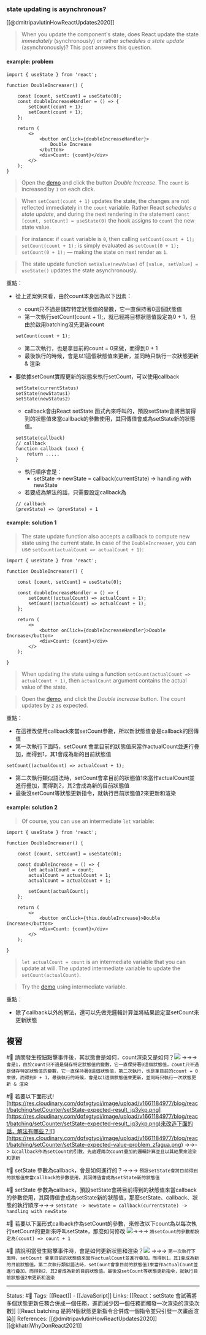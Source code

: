 ### state updating is asynchronous?
[[@dmitripavlutinHowReactUpdates2020]] 
> When you update the component's state, does React update the state _immediately_ (synchronously) or rather _schedules a state update_ (asynchronously)? This post answers this question.


#### example: problem
```
import { useState } from 'react';

function DoubleIncreaser() {

	const [count, setCount] = useState(0);
	const doubleIncreaseHandler = () => {
		setCount(count + 1);
		setCount(count + 1);
	};

	return (
		<>
			<button onClick={doubleIncreaseHandler}>
				Double Increase
			</button>
			<div>Count: {count}</div>
		</>
	);
}
```

> Open the [demo](https://codesandbox.io/s/usestate-broken-ytmxk?file=/src/index.js) and click the button _Double Increase_. The `count` is increased by `1` on each click.

> When `setCount(count + 1)` updates the state, the changes are not reflected immediately in the `count` variable. Rather React _schedules a state update_, and during the next rendering in the statement `const [count, setCount] = useState(0)` the hook assigns to `count` the new state value.

> For instance: if `count` variable is `0`, then calling `setCount(count + 1); setCount(count + 1);` is simply evaluated as `setCount(0 + 1); setCount(0 + 1);` — making the state on next render as `1`.

> The state update function `setValue(newValue)` of `[value, setValue] = useState()` updates the state asynchronously.

重點：
- 從上述案例來看，由於count本身因為以下因素：
	- count只不過是儲存特定狀態值的變數，它一直保持著0這個狀態值
	- 第一次執行setCount(count + 1);，就已經將目標狀態值設定為0 + 1，但由於啟用batching沒先更新count
	```
	setCount(count + 1);
	```
	- 第二次執行，也是拿目前的count = 0來做，而得到0 + 1
	- 最後執行的時候，會是以1這個狀態值來更新，並同時只執行一次狀態更新 & 渲染

- 要依據setCount實際更新的狀態來執行setCount，可以使用callback
	```
	setState(currentStatus)
	setState(newStatus1)
	setState(newStatus2)
	```

	- callback會由React setState 函式內來呼叫的，預設setState會將目前得到的狀態值來當callback的參數使用，其回傳值會成為setState新的狀態值。
	```
	setState(callback)	
	// callback
	function callback (xxx) { 
		return .....
	}
	```
	- 執行順序會是：
		- setState -> newState = callback(currentState) -> handling with newState
	- 若要成為解法的話，只需要設定callback為
	```
	// callback
	(prevState) => (prevState) + 1
	```
#### example: solution 1

> The state update function also accepts a callback to compute new state using the current state. In case of the `DoubleIncreaser`, you can use `setCount(actualCount => actualCount + 1)`:


```
import { useState } from 'react';

function DoubleIncreaser() {

	const [count, setCount] = useState(0);
	
	const doubleIncreaseHandler = () => {
		setCount((actualCount) => actualCount + 1);
		setCount((actualCount) => actualCount + 1);
	};

	return (
		<>
			<button onClick={doubleIncreaseHandler}>Double Increase</button>
			<div>Count: {count}</div>
		</>
	);

}
```

> When updating the state using a function `setCount(actualCount => actualCount + 1)`, then `actualCount` argument contains the actual value of the state.


> Open the [demo](https://codesandbox.io/s/usestate-fixed-callback-e4pp3?file=/src/index.js), and click the _Double Increase_ button. The count updates by `2` as expected.

重點：
- 在這裡改使用callback來當setCount參數，所以新狀態值會是callback的回傳值
- 第一次執行下面時，setCount 會拿目前的狀態值來當作actualCount並進行疊加，而得到1，其1會成為新的目前狀態值
```
setCount((actualCount) => actualCount + 1);
```
- 第二次執行類似語法時，setCount會拿目前的狀態值1來當作actualCount並進行疊加，而得到2，其2會成為新的目前狀態值
- 最後沒setCount等狀態更新指令，就執行目前狀態值2來更新和渲染

#### example: solution 2
> Of course, you can use an intermediate `let` variable:

```
import { useState } from 'react';

function DoubleIncreaser() {

	const [count, setCount] = useState(0);

	const doubleIncrease = () => {
		let actualCount = count;
		actualCount = actualCount + 1;
		actualCount = actualCount + 1;
		
		setCount(actualCount);
	};

	return (
		<>
			<button onClick={this.doubleIncrease}>Double Increase</button>
			<div>Count: {count}</div>
		</>
	);

}
```

> `let actualCount = count` is an intermediate variable that you can update at will. The updated intermediate variable to update the `setCount(actualCount)`.

>  Try the [demo](https://codesandbox.io/s/usestate-fixed-interm-variable-xo3n7?file=/src/index.js) using intermediate variable.


重點：
- 除了callback以外的解法，還可以先做完邏輯計算並將結果設定至setCount來更新狀態

## 複習
#🧠 請問發生按鈕點擊事件後，其狀態會是如何，count渲染又是如何？![](https://res.cloudinary.com/dqfxgtyoi/image/upload/v1661184977/blog/react/batching/setCounter/setState-expected-value-problem_zfagua.png) ->->-> `會是1，由於count只不過是儲存特定狀態值的變數，它一直保持著0這個狀態值，count只不過是儲存特定狀態值的變數，它一直保持著0這個狀態值，第二次執行，也是拿目前的count = 0來做，而得到0 + 1，最後執行的時候，會是以1這個狀態值來更新，並同時只執行一次狀態更新 & 渲染`
<!--SR:!2022-09-05,10,250-->


#🧠 若要以下面形式![https://res.cloudinary.com/dqfxgtyoi/image/upload/v1661184977/blog/react/batching/setCounter/setState-expected-result_jq3ykp.png](https://res.cloudinary.com/dqfxgtyoi/image/upload/v1661184977/blog/react/batching/setCounter/setState-expected-result_jq3ykp.png)來改造下面的話，解法有哪些？![](https://res.cloudinary.com/dqfxgtyoi/image/upload/v1661184977/blog/react/batching/setCounter/setState-expected-value-problem_zfagua.png) ->->-> `以callback作為setCount的引數、先處理兩次count疊加的邏輯計算並且以其結果來渲染和更新`
<!--SR:!2022-09-05,10,250-->

#🧠 setState 參數為callback，會是如何進行的？->->-> `預設setState會將目前得到的狀態值來當callback的參數使用，其回傳值會成為setState新的狀態值`
<!--SR:!2022-10-03,28,250-->

#🧠 setState 參數為callback，預設setState會將目前得到的狀態值來當callback的參數使用，其回傳值會成為setState新的狀態值，那麼setState、callback、狀態的執行順序->->-> `setState -> newState = callback(currentState) -> handling with newState`
<!--SR:!2022-09-05,10,250-->

#🧠 若要以下面形式callback作為setCount的參數，來修改以下count為以每次執行setCount的更新來呼叫setState，那麼如何修改 ![](https://res.cloudinary.com/dqfxgtyoi/image/upload/v1661184977/blog/react/batching/setCounter/setState-expected-value-problem_zfagua.png)->->-> `將setCount的參數都設定為(count) => count + 1`
<!--SR:!2022-09-05,10,250-->


#🧠 請說明當發生點擊事件時，會是如何更新狀態和渲染？![](https://res.cloudinary.com/dqfxgtyoi/image/upload/v1661184977/blog/react/batching/setCounter/setState-expected-value-solution_mbe5uf.png) ->->-> `第一次執行下面時，setCount 會拿目前的狀態值來當作actualCount並進行疊加，而得到1，其1會成為新的目前狀態值。第二次執行類似語法時，setCount會拿目前的狀態值1來當作actualCount並進行疊加，而得到2，其2會成為新的目前狀態值。最後沒setCount等狀態更新指令，就執行目前狀態值2來更新和渲染`
<!--SR:!2022-09-05,10,250-->


---
Status: #🌱 
Tags:
[[React]] - [[JavaScript]]
Links:
[[React：setState 會試著將多個狀態更新任務合併成一個任務，進而減少因一個任務而觸發一次渲染的渲染次數]]
[[React batching 是將N個狀態更新指令合併成一個指令並只引發一次畫面渲染]]
References:
[[@dmitripavlutinHowReactUpdates2020]]
[[@khatriWhyDonReact2021]]